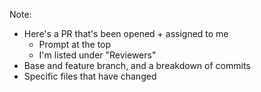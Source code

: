 <!-- .slide: data-background-image="resources/asimov-17.jpg" data-background-size="100% auto" data-background-position="center top" data-background-color="#fff" -->

Note:

* Here's a PR that's been opened + assigned to me
    - Prompt at the top
    - I'm listed under "Reviewers"
* Base and feature branch, and a breakdown of commits
* Specific files that have changed
